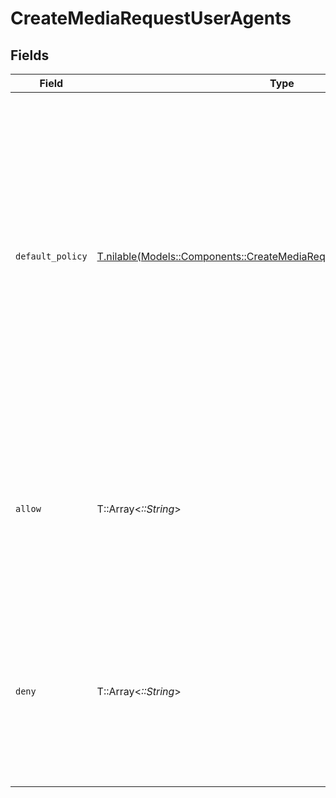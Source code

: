 # CreateMediaRequestUserAgents


## Fields

| Field                                                                                                                                                                                                                                                                                    | Type                                                                                                                                                                                                                                                                                     | Required                                                                                                                                                                                                                                                                                 | Description                                                                                                                                                                                                                                                                              |
| ---------------------------------------------------------------------------------------------------------------------------------------------------------------------------------------------------------------------------------------------------------------------------------------- | ---------------------------------------------------------------------------------------------------------------------------------------------------------------------------------------------------------------------------------------------------------------------------------------- | ---------------------------------------------------------------------------------------------------------------------------------------------------------------------------------------------------------------------------------------------------------------------------------------- | ---------------------------------------------------------------------------------------------------------------------------------------------------------------------------------------------------------------------------------------------------------------------------------------- |
| `default_policy`                                                                                                                                                                                                                                                                         | [T.nilable(Models::Components::CreateMediaRequestUserAgentsDefaultPolicy)](../../models/shared/createmediarequestuseragentsdefaultpolicy.md)                                                                                                                                             | :heavy_minus_sign:                                                                                                                                                                                                                                                                       | Specifies the default access policy for user agents (browsers, bots, etc.).<br/>If set to `allow`, all user agents are allowed access unless otherwise specified in the `deny` lists. <br/>If set to `deny`, all user agents are denied access unless otherwise specified in the `allow` lists.<br/> |
| `allow`                                                                                                                                                                                                                                                                                  | T::Array<*::String*>                                                                                                                                                                                                                                                                     | :heavy_minus_sign:                                                                                                                                                                                                                                                                       | A list of user agents (identified by string names or patterns) that are explicitly allowed access. <br/>This list is only effective when the `defaultPolicy` is set to `deny`.<br/>                                                                                                      |
| `deny`                                                                                                                                                                                                                                                                                   | T::Array<*::String*>                                                                                                                                                                                                                                                                     | :heavy_minus_sign:                                                                                                                                                                                                                                                                       | A list of user agents (identified by string names or patterns) that are explicitly denied access. <br/>This list is only effective when the `defaultPolicy` is set to `allow`.<br/>                                                                                                      |